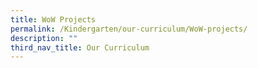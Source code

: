 ```yaml
---
title: WoW Projects
permalink: /Kindergarten/our-curriculum/WoW-projects/
description: ""
third_nav_title: Our Curriculum
---
```

